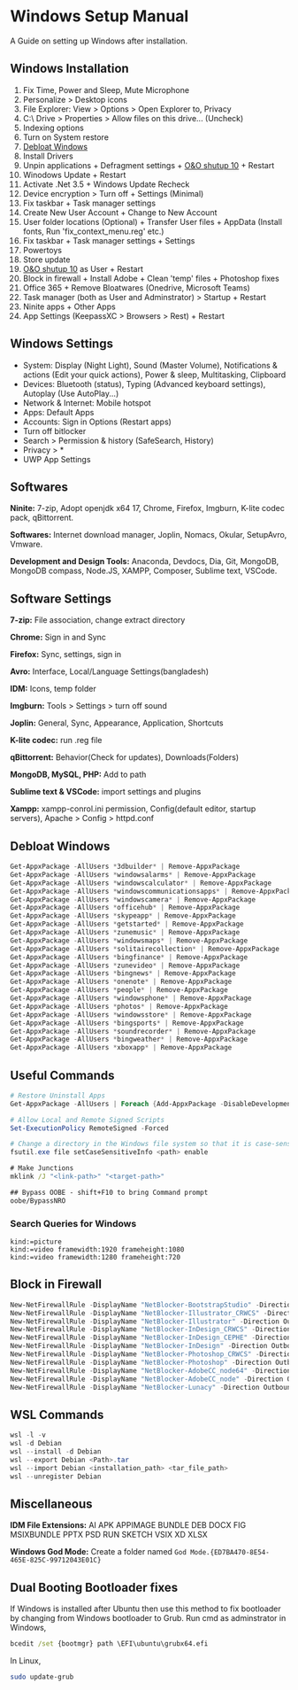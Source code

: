 # Windows Setup Manual

A Guide on setting up Windows after installation.

## Windows Installation

1. Fix Time, Power and Sleep, Mute Microphone
2. Personalize > Desktop icons
3. File Explorer: View > Options > Open Explorer to, Privacy
4. C:\\ Drive > Properties > Allow files on this drive... (Uncheck)
5. Indexing options
6. Turn on System restore
7. [Debloat Windows](https://github.com/Sycnex/Windows10Debloater)
8. Install Drivers
9. Unpin applications + Defragment settings + [O&O shutup 10](https://www.oo-software.com/en/shutup10) + Restart
10. Winodows Update + Restart
11. Activate .Net 3.5 + Windows Update Recheck
12. Device encryption > Turn off + Settings (Minimal)
13. Fix taskbar + Task manager settings
14. Create New User Account + Change to New Account
15. User folder locations (Optional) + Transfer User files + AppData (Install fonts, Run 'fix_context_menu.reg' etc.)
16. Fix taskbar + Task manager settings + Settings
17. Powertoys
18. Store update
19. [O&O shutup 10](https://www.oo-software.com/en/shutup10) as User + Restart
20. Block in firewall + Install Adobe + Clean 'temp' files + Photoshop fixes
21. Office 365 + Remove Bloatwares (Onedrive, Microsoft Teams)
22. Task manager (both as User and Adminstrator) > Startup + Restart
23. Ninite apps + Other Apps
24. App Settings (KeepassXC > Browsers > Rest) + Restart

## Windows Settings

- System: Display (Night Light), Sound (Master Volume), Notifications & actions (Edit your quick actions), Power & sleep, Multitasking, Clipboard
- Devices: Bluetooth (status), Typing (Advanced keyboard settings), Autoplay (Use AutoPlay...)
- Network & Internet: Mobile hotspot
- Apps: Default Apps
- Accounts: Sign in Options (Restart apps)
- Turn off bitlocker
- Search > Permission & history (SafeSearch, History)
- Privacy > \*
- UWP App Settings

## Softwares

**Ninite:** 7-zip, Adopt openjdk x64 17, Chrome, Firefox, Imgburn, K-lite codec pack, qBittorrent.

**Softwares:** Internet download manager, Joplin, Nomacs, Okular, SetupAvro, Vmware.

**Development and Design Tools:** Anaconda, Devdocs, Dia, Git, MongoDB, MongoDB compass, Node.JS, XAMPP, Composer, Sublime text, VSCode.

## Software Settings

**7-zip:** File association, change extract directory

**Chrome:** Sign in and Sync

**Firefox:** Sync, settings, sign in

**Avro:** Interface, Local/Language Settings(bangladesh)

**IDM:** Icons, temp folder

**Imgburn:** Tools > Settings > turn off sound

**Joplin:** General, Sync, Appearance, Application, Shortcuts

**K-lite codec:** run .reg file

**qBittorrent:** Behavior(Check for updates), Downloads(Folders)

**MongoDB, MySQL, PHP:** Add to path

**Sublime text & VSCode:** import settings and plugins

**Xampp:** xampp-conrol.ini permission, Config(default editor, startup servers), Apache > Config > httpd.conf

## Debloat Windows

```powershell
Get-AppxPackage -AllUsers *3dbuilder* | Remove-AppxPackage
Get-AppxPackage -AllUsers *windowsalarms* | Remove-AppxPackage
Get-AppxPackage -AllUsers *windowscalculator* | Remove-AppxPackage
Get-AppxPackage -AllUsers *windowscommunicationsapps* | Remove-AppxPackage
Get-AppxPackage -AllUsers *windowscamera* | Remove-AppxPackage
Get-AppxPackage -AllUsers *officehub* | Remove-AppxPackage
Get-AppxPackage -AllUsers *skypeapp* | Remove-AppxPackage
Get-AppxPackage -AllUsers *getstarted* | Remove-AppxPackage
Get-AppxPackage -AllUsers *zunemusic* | Remove-AppxPackage
Get-AppxPackage -AllUsers *windowsmaps* | Remove-AppxPackage
Get-AppxPackage -AllUsers *solitairecollection* | Remove-AppxPackage
Get-AppxPackage -AllUsers *bingfinance* | Remove-AppxPackage
Get-AppxPackage -AllUsers *zunevideo* | Remove-AppxPackage
Get-AppxPackage -AllUsers *bingnews* | Remove-AppxPackage
Get-AppxPackage -AllUsers *onenote* | Remove-AppxPackage
Get-AppxPackage -AllUsers *people* | Remove-AppxPackage
Get-AppxPackage -AllUsers *windowsphone* | Remove-AppxPackage
Get-AppxPackage -AllUsers *photos* | Remove-AppxPackage
Get-AppxPackage -AllUsers *windowsstore* | Remove-AppxPackage
Get-AppxPackage -AllUsers *bingsports* | Remove-AppxPackage
Get-AppxPackage -AllUsers *soundrecorder* | Remove-AppxPackage
Get-AppxPackage -AllUsers *bingweather* | Remove-AppxPackage
Get-AppxPackage -AllUsers *xboxapp* | Remove-AppxPackage
```

## Useful Commands

```powershell
# Restore Uninstall Apps
Get-AppxPackage -AllUsers | Foreach {Add-AppxPackage -DisableDevelopmentMode -Register "$($_.InstallLocation)\AppXManifest.xml"}

# Allow Local and Remote Signed Scripts
Set-ExecutionPolicy RemoteSigned -Forced

# Change a directory in the Windows file system so that it is case-sensitive (FOO !== foo)
fsutil.exe file setCaseSensitiveInfo <path> enable
```

```cmd
# Make Junctions
mklink /J "<link-path>" "<target-path>"

## Bypass OOBE - shift+F10 to bring Command prompt
oobe/BypassNRO
```

### Search Queries for Windows

```
kind:=picture
kind:=video framewidth:1920 frameheight:1080
kind:=video framewidth:1280 frameheight:720
```


## Block in Firewall

```powershell
New-NetFirewallRule -DisplayName "NetBlocker-BootstrapStudio" -Direction Outbound -Program "C:\Users\User\AppData\Local\Programs\bstudio\Bootstrap Studio.exe" -Action Block
New-NetFirewallRule -DisplayName "NetBlocker-Illustrator_CRWCS" -Direction Outbound -Program "C:\Program Files\Adobe\Adobe Illustrator 2020\Support Files\Contents\Windows\CRWindowsClientService.exe" -Action Block
New-NetFirewallRule -DisplayName "NetBlocker-Illustrator" -Direction Outbound -Program "C:\Program Files\Adobe\Adobe Illustrator 2020\Support Files\Contents\Windows\Illustrator.exe" -Action Block
New-NetFirewallRule -DisplayName "NetBlocker-InDesign_CRWCS" -Direction Outbound -Program "C:\Program Files\Adobe\Adobe InDesign 2020\CRWindowsClientService.exe" -Action Block
New-NetFirewallRule -DisplayName "NetBlocker-InDesign_CEPHE" -Direction Outbound -Program "C:\Program Files\Adobe\Adobe InDesign 2020\Resources\CEP\CEPHtmlEngine\CEPHtmlEngine.exe" -Action Block
New-NetFirewallRule -DisplayName "NetBlocker-InDesign" -Direction Outbound -Program "C:\Program Files\Adobe\Adobe InDesign 2020\InDesign.exe" -Action Block
New-NetFirewallRule -DisplayName "NetBlocker-Photoshop_CRWCS" -Direction Outbound -Program "C:\Program Files\Adobe\Adobe Photoshop 2020\CRWindowsClientService.exe" -Action Block
New-NetFirewallRule -DisplayName "NetBlocker-Photoshop" -Direction Outbound -Program "C:\Program Files\Adobe\Adobe Photoshop 2020\Photoshop.exe" -Action Block
New-NetFirewallRule -DisplayName "NetBlocker-AdobeCC_node64" -Direction Outbound -Program "C:\Program Files\Common Files\Adobe\Creative Cloud Libraries\libs\node.exe" -Action Block
New-NetFirewallRule -DisplayName "NetBlocker-AdobeCC_node" -Direction Outbound -Program "C:\Program Files (x86)\Adobe\Adobe Creative Cloud Experience\libs\node.exe" -Action Block
New-NetFirewallRule -DisplayName "NetBlocker-Lunacy" -Direction Outbound -Program "C:\Program Files\Lunacy\Lunacy.exe" -Action Block
```

## WSL Commands

```powershell
wsl -l -v
wsl -d Debian
wsl --install -d Debian
wsl --export Debian <Path>.tar
wsl --import Debian <installation_path> <tar_file_path>
wsl --unregister Debian
```

## Miscellaneous

**IDM File Extensions:** AI APK APPIMAGE BUNDLE DEB DOCX FIG MSIXBUNDLE PPTX PSD RUN SKETCH VSIX XD XLSX

**Windows God Mode:** Create a folder named `God Mode.{ED7BA470-8E54-465E-825C-99712043E01C}`

## Dual Booting Bootloader fixes

If Windows is installed after Ubuntu then use this method to fix bootloader by changing from Windows bootloader to Grub. Run cmd as adminstrator in Windows,

```cmd
bcedit /set {bootmgr} path \EFI\ubuntu\grubx64.efi
```

In Linux,

```bash
sudo update-grub
```

